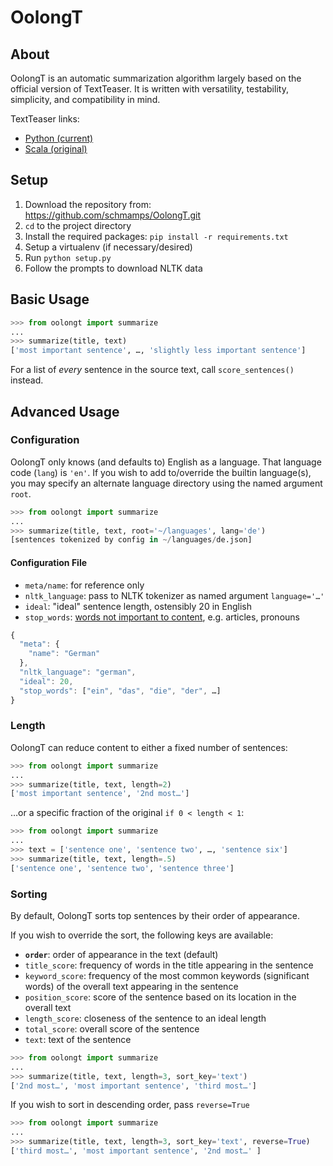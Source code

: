 # OolongT

## About

OolongT is an automatic summarization algorithm
largely based on the official version of TextTeaser.
It is written with versatility, testability, simplicity,
and compatibility in mind.

TextTeaser links:

* [Python (current)](https://github.com/MojoJolo/textteaser)
* [Scala (original)](https://github.com/MojoJolo/textteaser)

## Setup

1. Download the repository from:
   <https://github.com/schmamps/OolongT.git>
1. `cd` to the project directory
1. Install the required packages:
   `pip install -r requirements.txt`
1. Setup a virtualenv (if necessary/desired)
1. Run `python setup.py`
1. Follow the prompts to download NLTK data

## Basic Usage

```py
>>> from oolongt import summarize
...
>>> summarize(title, text)
['most important sentence', …, 'slightly less important sentence']
```

For a list of *every* sentence in the source text, call
`score_sentences()` instead.

## Advanced Usage

### Configuration

OolongT only knows (and defaults to) English as a language.
That language code (`lang`) is `'en'`.
If you wish to add to/override the builtin language(s),
you may specify an alternate language directory
using the named argument `root`.

```py
>>> from oolongt import summarize
...
>>> summarize(title, text, root='~/languages', lang='de')
[sentences tokenized by config in ~/languages/de.json]
```

#### Configuration File

* `meta/name`: for reference only
* `nltk_language`: pass to NLTK tokenizer as named argument `language='…'`
* `ideal`: "ideal" sentence length, ostensibly 20 in English
* `stop_words`:
  [words not important to content](https://en.wikipedia.org/wiki/Stop_words),
e.g. articles, pronouns

```js
{
  "meta": {
    "name": "German"
  },
  "nltk_language": "german",
  "ideal": 20,
  "stop_words": ["ein", "das", "die", "der", …]
}
```

### Length

OolongT can reduce content to either a fixed number of sentences:

```py
>>> from oolongt import summarize
...
>>> summarize(title, text, length=2)
['most important sentence', '2nd most…']
```

…or a specific fraction of the original `if 0 < length < 1`:

```py
>>> from oolongt import summarize
...
>>> text = ['sentence one', 'sentence two', …, 'sentence six']
>>> summarize(title, text, length=.5)
['sentence one', 'sentence two', 'sentence three']
```

### Sorting

By default, OolongT sorts top sentences by their order of appearance.

If you wish to override the sort, the following keys are available:

* **`order`**: order of appearance in the text (default)
* `title_score`: frequency of words in the title
  appearing in the sentence
* `keyword_score`: frequency of the most common keywords (significant words)
  of the overall text appearing in the sentence
* `position_score`: score of the sentence based on
  its location in the overall text
* `length_score`: closeness of the sentence to an ideal length
* `total_score`: overall score of the sentence
* `text`: text of the sentence

```py
>>> from oolongt import summarize
...
>>> summarize(title, text, length=3, sort_key='text')
['2nd most…', 'most important sentence', 'third most…']
```

If you wish to sort in descending order, pass `reverse=True`

```py
>>> from oolongt import summarize
...
>>> summarize(title, text, length=3, sort_key='text', reverse=True)
['third most…', 'most important sentence', '2nd most…' ]
```